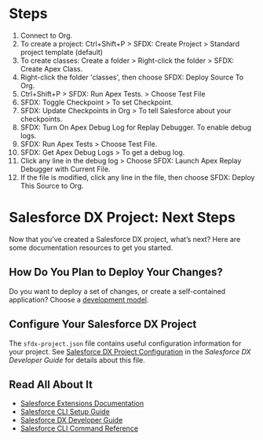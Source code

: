 # Steps

1. Connect to Org.
2. To create a project: Ctrl+Shift+P > SFDX: Create Project > Standard project template (default)
3. To create classes: Create a folder > Right-click the folder > SFDX: Create Apex Class.
4. Right-click the folder 'classes', then choose SFDX: Deploy Source To Org.
5. Ctrl+Shift+P > SFDX: Run Apex Tests. > Choose Test File
6. SFDX: Toggle Checkpoint > To set Checkpoint.
7. SFDX: Update Checkpoints in Org > To tell Salesforce about your checkpoints.
8. SFDX: Turn On Apex Debug Log for Replay Debugger. To enable debug logs.
9. SFDX: Run Apex Tests > Choose Test File.
10. SFDX: Get Apex Debug Logs > To get a debug log.
11. Click any line in the debug log > Choose SFDX: Launch Apex Replay Debugger with Current File.
12. If the file is modified, click any line in the file, then choose SFDX: Deploy This Source to Org.

# Salesforce DX Project: Next Steps

Now that you’ve created a Salesforce DX project, what’s next? Here are some documentation resources to get you started.

## How Do You Plan to Deploy Your Changes?

Do you want to deploy a set of changes, or create a self-contained application? Choose a [development model](https://developer.salesforce.com/tools/vscode/en/user-guide/development-models).

## Configure Your Salesforce DX Project

The `sfdx-project.json` file contains useful configuration information for your project. See [Salesforce DX Project Configuration](https://developer.salesforce.com/docs/atlas.en-us.sfdx_dev.meta/sfdx_dev/sfdx_dev_ws_config.htm) in the _Salesforce DX Developer Guide_ for details about this file.

## Read All About It

- [Salesforce Extensions Documentation](https://developer.salesforce.com/tools/vscode/)
- [Salesforce CLI Setup Guide](https://developer.salesforce.com/docs/atlas.en-us.sfdx_setup.meta/sfdx_setup/sfdx_setup_intro.htm)
- [Salesforce DX Developer Guide](https://developer.salesforce.com/docs/atlas.en-us.sfdx_dev.meta/sfdx_dev/sfdx_dev_intro.htm)
- [Salesforce CLI Command Reference](https://developer.salesforce.com/docs/atlas.en-us.sfdx_cli_reference.meta/sfdx_cli_reference/cli_reference.htm)
